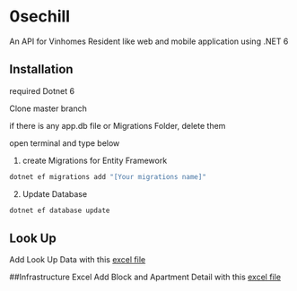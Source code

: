 # 0sechill
An API for Vinhomes Resident like web and mobile application using .NET 6

## Installation
required Dotnet 6 

Clone master branch

if there is any app.db file or Migrations Folder, delete them

open terminal and type below

1. create Migrations for Entity Framework
```bash
dotnet ef migrations add "[Your migrations name]"
```
2. Update Database
```bash
dotnet ef database update
```

## Look Up 
Add Look Up Data with this [excel file](https://mega.nz/file/55MAhL4D#Qj_bMHaprKeGx4qAI0uuN9Z0WpXSjL3MW2fvIuClkGo)

##Infrastructure Excel
Add Block and Apartment Detail with this [excel file](https://mega.nz/file/x19hBCpa#ONAk9B7P87-VvNGBRmMnUpKFn_0GwEQrqY1P4Mlm6og)
